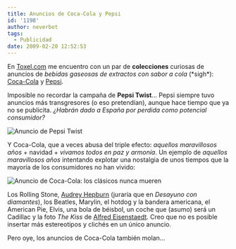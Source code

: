 ```yaml
---
title: Anuncios de Coca-Cola y Pepsi
id: '1198'
author: neverbot
tags:
  - Publicidad
date: 2009-02-20 12:52:53
---
```


En [Toxel.com](http://www.toxel.com/) me encuentro con un par de **colecciones** curiosas de anuncios de _bebidas gaseosas de extractos con sabor a cola_ (\*sigh\*): [Coca-Cola](http://www.toxel.com/inspiration/2008/08/02/collection-of-cool-coca-cola-ads/) y [Pepsi](http://www.toxel.com/inspiration/2008/07/31/collection-of-cool-pepsi-ads/).

Imposible no recordar la campaña de **Pepsi Twist**... Pepsi siempre tuvo anuncios más transgresores (o eso pretendían), aunque hace tiempo que ya no se publicita. _¿Habrán dado a España por perdida como potencial consumidor?_

![Anuncio de Pepsi Twist](./pepsi_twist_ad.jpg "Anuncio de Pepsi Twist")

Y Coca-Cola, que a veces abusa del triple efecto: _aquellos maravillosos años_ + navidad + _vivamos todos en paz y armonía_. Un ejemplo de _aquellos maravillosos años_ intentando explotar una nostalgia de unos tiempos que la mayoría de los consumidores no han vivido:

![Anuncio de Coca-Cola: los clásicos nunca mueren](./coca-cola_ad.jpg "Anuncio de Coca-Cola: los clásicos nunca mueren")

Los Rolling Stone, [Audrey Hepburn](http://en.wikipedia.org/wiki/Audrey_Hepburn) (juraría que en _Desayuno con diamantes_), los Beatles, Marylin, el hotdog y la bandera americana, el American Pie, Elvis, una bola de béisbol, un coche que (asumo) será un Cadillac y la foto _The Kiss_ de [Alfred Eisenstaedt](http://en.wikipedia.org/wiki/Alfred_Eisenstaedt). Creo que no es posible insertar más estereotipos y clichés en un único anuncio.

Pero oye, los anuncios de Coca-Cola también molan...